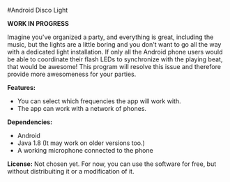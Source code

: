 #Android Disco Light

**WORK IN PROGRESS**

Imagine you've organized a party, and everything is great, including the music, but the lights are a little boring
and you don't want to go all the way with a dedicated light installation. If only all the Android phone users
would be able to coordinate their flash LEDs to synchronize with the playing beat, that would be awesome!
This program will resolve this issue and therefore provide more awesomeness for your parties.

**Features:**
  - You can select which frequencies the app will work with.
  - The app can work with a network of phones.
  
**Dependencies:**
  - Android
  - Java 1.8 (It may work on older versions too.)
  - A working microphone connected to the phone

**License:** Not chosen yet. For now, you can use the software for free, but without distribuiting it or a modification of it.
